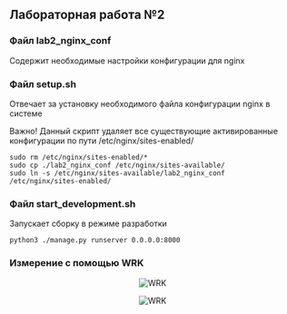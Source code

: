 ## Лабораторная работа №2

### Файл lab2_nginx_conf 
Содержит необходимые настройки конфигурации для nginx

### Файл setup.sh 
Отвечает за установку необходимого файла конфигурации nginx в системе

Важно! Данный скрипт удаляет все существующие активированные конфигурации по пути /etc/nginx/sites-enabled/
```
sudo rm /etc/nginx/sites-enabled/*
sudo cp ./lab2_nginx_conf /etc/nginx/sites-available/
sudo ln -s /etc/nginx/sites-available/lab2_nginx_conf /etc/nginx/sites-enabled/
```

### Файл start_development.sh 
Запускает сборку в режиме разработки
```
python3 ./manage.py runserver 0.0.0.0:8000
```


### Измерение с помощью WRK

<p align="center">
  <img src="https://raw.githubusercontent.com/patison5/2021-MAI-Nackend-F-Penin/master/img/wrk.gif" alt="WRK">
</p>


<p align="center">
  <img src="https://raw.githubusercontent.com/patison5/2021-MAI-Nackend-F-Penin/master/img/wrk2.gif" alt="WRK">
</p>

